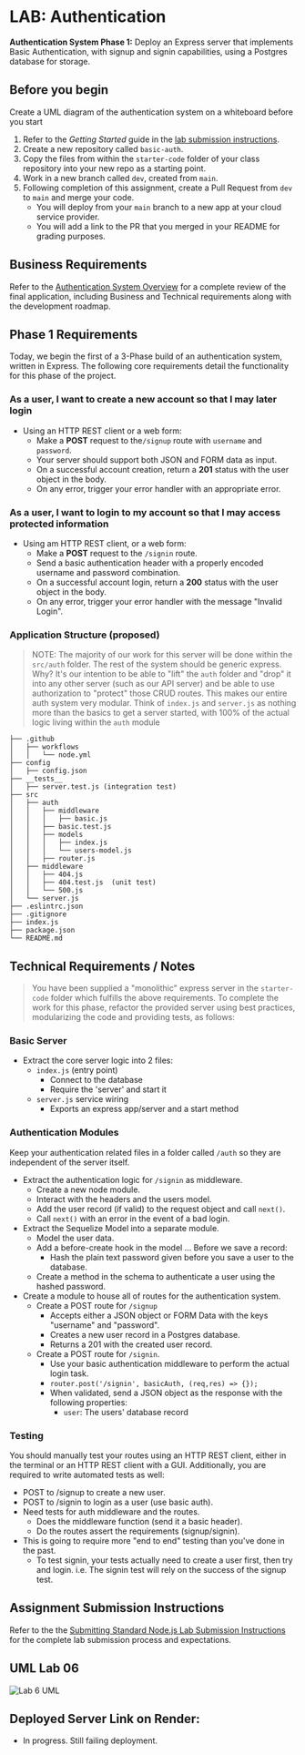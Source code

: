 # LAB: Authentication

**Authentication System Phase 1:** Deploy an Express server that implements Basic Authentication, with signup and signin capabilities, using a Postgres database for storage.

## Before you begin

Create a UML diagram of the authentication system on a whiteboard before you start

1. Refer to the *Getting Started* guide  in the [lab submission instructions](../../../reference/submission-instructions/labs/README.md).
1. Create a new repository called `basic-auth`.
1. Copy the files from within the `starter-code` folder of your class repository into your new repo as a starting point.
1. Work in a new branch called `dev`, created from `main`.
1. Following completion of this assignment, create a Pull Request from `dev` to `main` and merge your code.
   - You will deploy from your `main` branch to a new app at your cloud service provider.
   - You will add a link to the PR that you merged in your README for grading purposes.

## Business Requirements

Refer to the [Authentication System Overview](../../apps-and-libraries/auth-server/README.md) for a complete review of the final application, including Business and Technical requirements along with the development roadmap.

## Phase 1 Requirements

Today, we begin the first of a 3-Phase build of an authentication system, written in Express. The following core requirements detail the functionality for this phase of the project.

### As a user, I want to create a new account so that I may later login

- Using an HTTP REST client or a web form:
  - Make a **POST** request to the`/signup` route with `username` and `password`.
  - Your server should support both JSON and FORM data as input.
  - On a successful account creation, return a **201** status with the user object in the body.
  - On any error, trigger your error handler with an appropriate error.

### As a user, I want to login to my account so that I may access protected information

- Using am HTTP REST client, or a web form:
  - Make a **POST** request to the `/signin` route.
  - Send a basic authentication header with a properly encoded username and password combination.
  - On a successful account login, return a **200** status with the user object in the body.
  - On any error, trigger your error handler with the message "Invalid Login".
  
### Application Structure (proposed)

> NOTE: The majority of our work for this server will be done within the `src/auth` folder. The rest of the system should be generic express. Why? It's our intention to be able to "lift" the `auth` folder and "drop" it into any other server (such as our API server) and be able to use authorization to "protect" those CRUD routes. This makes our entire auth system very modular. Think of `index.js` and `server.js` as nothing more than the basics to get a server started, with 100% of the actual logic living within the `auth` module

```text
├── .github
│   ├── workflows
│   │   └── node.yml
├── config
│   ├── config.json
├── __tests__
│   ├── server.test.js (integration test)
├── src
│   ├── auth
│   │   ├── middleware
│   │   │   ├── basic.js
│   │   ├── basic.test.js
│   │   ├── models
│   │   │   ├── index.js
│   │   │   └── users-model.js
│   │   ├── router.js
│   ├── middleware
│   │   ├── 404.js
│   │   ├── 404.test.js  (unit test)
│   │   └── 500.js
│   └── server.js
├── .eslintrc.json
├── .gitignore
├── index.js
├── package.json
└── README.md
```

## Technical Requirements / Notes

> You have been supplied a "monolithic" express server in the `starter-code` folder which fulfills the above requirements. To complete the work for this phase, refactor the provided server using best practices, modularizing the code and providing tests, as follows:

### Basic Server

- Extract the core server logic into 2 files:
  - `index.js` (entry point)
    - Connect to the database
    - Require the 'server' and start it
  - `server.js` service wiring
    - Exports an express app/server and a start method

### Authentication Modules

Keep your authentication related files in a folder called `/auth` so they are independent of the server itself.

- Extract the authentication logic for `/signin` as middleware.
  - Create a new node module.
  - Interact with the headers and the users model.
  - Add the user record (if valid) to the request object and call `next()`.
  - Call `next()` with an error in the event of a bad login.
- Extract the Sequelize Model into a separate module.
  - Model the user data.
  - Add a before-create hook in the model ... Before we save a record:
    - Hash the plain text password given before you save a user to the database.
  - Create a method in the schema to authenticate a user using the hashed password.
- Create a module to house all of routes for the authentication system.
  - Create a POST route for `/signup`
    - Accepts either a JSON object or FORM Data with the keys "username" and "password".
    - Creates a new user record in a Postgres database.
    - Returns a 201 with the created user record.
  - Create a POST route for `/signin`.
    - Use your basic authentication middleware to perform the actual login task.
    - `router.post('/signin', basicAuth, (req,res) => {});`
    - When validated, send a JSON object as the response with the following properties:
      - `user`: The users' database record

### Testing

You should manually test your routes using an HTTP REST client, either in the terminal or an HTTP REST client with a GUI.
Additionally, you are required to write automated tests as well:

- POST to /signup to create a new user.
- POST to /signin to login as a user (use basic auth).
- Need tests for auth middleware and the routes.
  - Does the middleware function (send it a basic header).
  - Do the routes assert the requirements (signup/signin).
- This is going to require more "end to end" testing than you've done in the past.
  - To test signin, your tests actually need to create a user first, then try and login.  i.e. The signin test will rely on the success of the signup test.

## Assignment Submission Instructions

Refer to the the [Submitting Standard Node.js Lab Submission Instructions](../../../reference/submission-instructions/labs/node-apps.md) for the complete lab submission process and expectations.

## UML Lab 06

![Lab 6 UML](https://user-images.githubusercontent.com/120413183/231052625-c098e62a-bf75-455e-9aa9-d174ec82e340.png)

## Deployed Server Link on Render:

- In progress. Still failing deployment.
